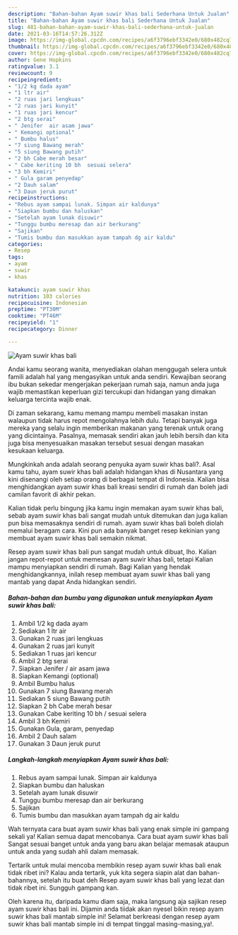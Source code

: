 ```yaml
---
description: "Bahan-bahan Ayam suwir khas bali Sederhana Untuk Jualan"
title: "Bahan-bahan Ayam suwir khas bali Sederhana Untuk Jualan"
slug: 481-bahan-bahan-ayam-suwir-khas-bali-sederhana-untuk-jualan
date: 2021-03-16T14:57:26.312Z
image: https://img-global.cpcdn.com/recipes/a6f3796ebf3342e0/680x482cq70/ayam-suwir-khas-bali-foto-resep-utama.jpg
thumbnail: https://img-global.cpcdn.com/recipes/a6f3796ebf3342e0/680x482cq70/ayam-suwir-khas-bali-foto-resep-utama.jpg
cover: https://img-global.cpcdn.com/recipes/a6f3796ebf3342e0/680x482cq70/ayam-suwir-khas-bali-foto-resep-utama.jpg
author: Gene Hopkins
ratingvalue: 3.1
reviewcount: 9
recipeingredient:
- "1/2 kg dada ayam"
- "1 ltr air"
- "2 ruas jari lengkuas"
- "2 ruas jari kunyit"
- "1 ruas jari kencur"
- "2 btg serai"
- " Jenifer  air asam jawa"
- " Kemangi optional"
- " Bumbu halus"
- "7 siung Bawang merah"
- "5 siung Bawang putih"
- "2 bh Cabe merah besar"
- " Cabe keriting 10 bh  sesuai selera"
- "3 bh Kemiri"
- " Gula garam penyedap"
- "2 Dauh salam"
- "3 Daun jeruk purut"
recipeinstructions:
- "Rebus ayam sampai lunak. Simpan air kaldunya"
- "Siapkan bumbu dan haluskan"
- "Setelah ayam lunak disuwir"
- "Tunggu bumbu meresap dan air berkurang"
- "Sajikan"
- "Tumis bumbu dan masukkan ayam tampah dg air kaldu"
categories:
- Resep
tags:
- ayam
- suwir
- khas

katakunci: ayam suwir khas 
nutrition: 103 calories
recipecuisine: Indonesian
preptime: "PT30M"
cooktime: "PT46M"
recipeyield: "1"
recipecategory: Dinner

---
```



![Ayam suwir khas bali](https://img-global.cpcdn.com/recipes/a6f3796ebf3342e0/680x482cq70/ayam-suwir-khas-bali-foto-resep-utama.jpg)

Andai kamu seorang wanita, menyediakan olahan menggugah selera untuk famili adalah hal yang mengasyikan untuk anda sendiri. Kewajiban seorang ibu bukan sekedar mengerjakan pekerjaan rumah saja, namun anda juga wajib memastikan keperluan gizi tercukupi dan hidangan yang dimakan keluarga tercinta wajib enak.

Di zaman  sekarang, kamu memang mampu membeli masakan instan walaupun tidak harus repot mengolahnya lebih dulu. Tetapi banyak juga mereka yang selalu ingin memberikan makanan yang terenak untuk orang yang dicintainya. Pasalnya, memasak sendiri akan jauh lebih bersih dan kita juga bisa menyesuaikan masakan tersebut sesuai dengan masakan kesukaan keluarga. 



Mungkinkah anda adalah seorang penyuka ayam suwir khas bali?. Asal kamu tahu, ayam suwir khas bali adalah hidangan khas di Nusantara yang kini disenangi oleh setiap orang di berbagai tempat di Indonesia. Kalian bisa menghidangkan ayam suwir khas bali kreasi sendiri di rumah dan boleh jadi camilan favorit di akhir pekan.

Kalian tidak perlu bingung jika kamu ingin memakan ayam suwir khas bali, sebab ayam suwir khas bali sangat mudah untuk ditemukan dan juga kalian pun bisa memasaknya sendiri di rumah. ayam suwir khas bali boleh diolah memalui beragam cara. Kini pun ada banyak banget resep kekinian yang membuat ayam suwir khas bali semakin nikmat.

Resep ayam suwir khas bali pun sangat mudah untuk dibuat, lho. Kalian jangan repot-repot untuk memesan ayam suwir khas bali, tetapi Kalian mampu menyiapkan sendiri di rumah. Bagi Kalian yang hendak menghidangkannya, inilah resep membuat ayam suwir khas bali yang mantab yang dapat Anda hidangkan sendiri.

<!--inarticleads1-->

##### Bahan-bahan dan bumbu yang digunakan untuk menyiapkan Ayam suwir khas bali:

1. Ambil 1/2 kg dada ayam
1. Sediakan 1 ltr air
1. Gunakan 2 ruas jari lengkuas
1. Gunakan 2 ruas jari kunyit
1. Sediakan 1 ruas jari kencur
1. Ambil 2 btg serai
1. Siapkan  Jenifer / air asam jawa
1. Siapkan  Kemangi (optional)
1. Ambil  Bumbu halus
1. Gunakan 7 siung Bawang merah
1. Sediakan 5 siung Bawang putih
1. Siapkan 2 bh Cabe merah besar
1. Gunakan  Cabe keriting 10 bh / sesuai selera
1. Ambil 3 bh Kemiri
1. Gunakan  Gula, garam, penyedap
1. Ambil 2 Dauh salam
1. Gunakan 3 Daun jeruk purut




<!--inarticleads2-->

##### Langkah-langkah menyiapkan Ayam suwir khas bali:

1. Rebus ayam sampai lunak. Simpan air kaldunya
1. Siapkan bumbu dan haluskan
1. Setelah ayam lunak disuwir
1. Tunggu bumbu meresap dan air berkurang
1. Sajikan
1. Tumis bumbu dan masukkan ayam tampah dg air kaldu




Wah ternyata cara buat ayam suwir khas bali yang enak simple ini gampang sekali ya! Kalian semua dapat mencobanya. Cara buat ayam suwir khas bali Sangat sesuai banget untuk anda yang baru akan belajar memasak ataupun untuk anda yang sudah ahli dalam memasak.

Tertarik untuk mulai mencoba membikin resep ayam suwir khas bali enak tidak ribet ini? Kalau anda tertarik, yuk kita segera siapin alat dan bahan-bahannya, setelah itu buat deh Resep ayam suwir khas bali yang lezat dan tidak ribet ini. Sungguh gampang kan. 

Oleh karena itu, daripada kamu diam saja, maka langsung aja sajikan resep ayam suwir khas bali ini. Dijamin anda tiidak akan nyesel bikin resep ayam suwir khas bali mantab simple ini! Selamat berkreasi dengan resep ayam suwir khas bali mantab simple ini di tempat tinggal masing-masing,ya!.

